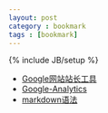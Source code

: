 ```yaml
---
layout: post
category : bookmark
tags : [bookmark]
---
```

{% include JB/setup %}

+ [Google网站站长工具](https://www.google.com/webmasters/tools/home)
+ [Google-Analytics](https://www.google.com/analytics)
+ [markdown语法](http://wowubuntu.com/markdown)
<!--more-->

